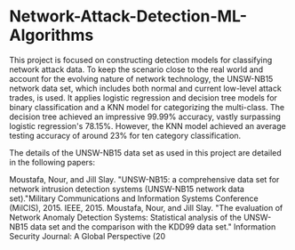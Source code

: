 # Network-Attack-Detection-ML-Algorithms
This project is focused on constructing detection models for classifying network attack data. To keep the scenario close to the real world and account for the evolving nature of network technology, the UNSW-NB15 network data set, which includes both normal and current low-level attack trades, is used. It applies logistic regression and decision tree models for binary classification and a KNN model for categorizing the multi-class. The decision tree achieved an impressive 99.99% accuracy, vastly surpassing logistic regression's 78.15%. However, the KNN model achieved an average testing accuracy of around 23% for ten category classifiсation.

The details of the UNSW-NB15 data set as used in this project are detailed in the following papers:

Moustafa, Nour, and Jill Slay. "UNSW-NB15: a comprehensive data set for network intrusion detection systems (UNSW-NB15 network data set)."Military Communications and Information Systems Conference (MilCIS), 2015. IEEE, 2015.
Moustafa, Nour, and Jill Slay. "The evaluation of Network Anomaly Detection Systems: Statistical analysis of the UNSW-NB15 data set and the comparison with the KDD99 data set." Information Security Journal: A Global Perspective (20